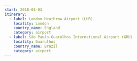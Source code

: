 ```yaml
---
start: 2018-01-03
itinerary:
  - label: London Heathrow Airport (LHR)
    locality: London
    country_name: England
    category: airport
  - label: São Paulo-Guarulhos International Airport (GRU)
    locality: Guarulhos
    country_name: Brazil
    category: airport
---
```

